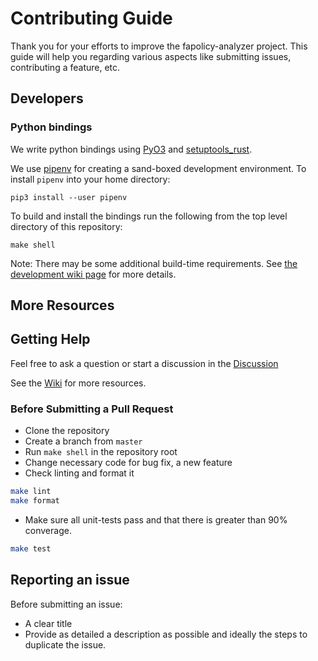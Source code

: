 # Contributing Guide

Thank you for your efforts to improve the fapolicy-analyzer project. This guide
will help you regarding various aspects like submitting issues, contributing a
feature, etc.

## Developers

### Python bindings

We write python bindings using [PyO3](https://github.com/PyO3/pyo3) and [setuptools_rust](https://setuptools-rust.readthedocs.io/en/latest/).

We use [pipenv](https://pipenv.pypa.io/en/latest/) for creating a sand-boxed development environment.  To install `pipenv` into your home directory:

```{shell}
pip3 install --user pipenv
```

To build and install the bindings run the following from the top level directory of this repository:

```{shell}
make shell
```

Note: There may be some additional build-time requirements.  See [the development wiki page](https://github.com/ctc-oss/fapolicy-analyzer/wiki/Development) for more details.

## More Resources

## Getting Help
Feel free to ask a question or start a discussion in the [Discussion](https://github.com/ctc-oss/fapolicy-analyzer/discussions)


See the [Wiki](https://github.com/ctc-oss/fapolicy-analyzer/wiki) for more resources.

### Before Submitting a Pull Request

-   Clone the repository
-   Create a branch from `master`
-   Run `make shell` in the repository root
-   Change necessary code for bug fix, a new feature
-   Check linting and format it

```bash
make lint
make format
```

-   Make sure all  unit-tests pass and that there is greater than 90% converage.

```bash
make test
```

## Reporting an issue

Before submitting an issue:

-   A clear title
-   Provide as detailed a description as possible and ideally the steps to
    duplicate the issue.
